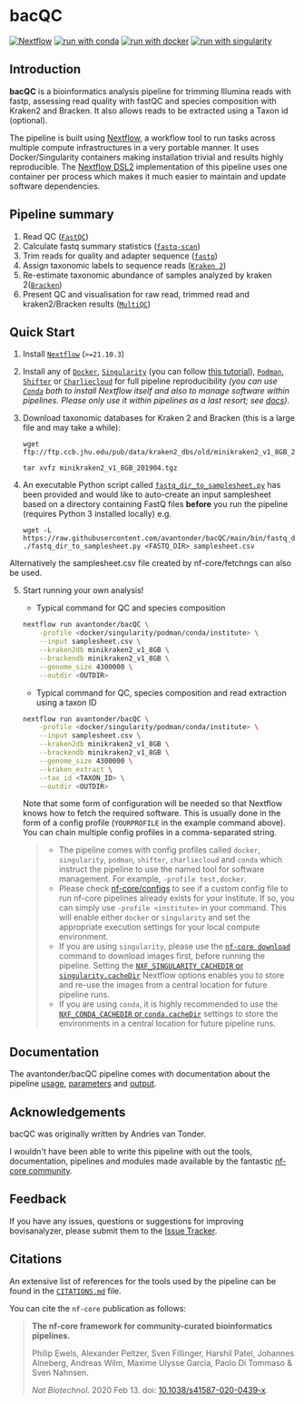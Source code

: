 # bacQC

[![Nextflow](https://img.shields.io/badge/nextflow%20DSL2-%E2%89%A521.10.3-23aa62.svg?labelColor=000000)](https://www.nextflow.io/)
[![run with conda](http://img.shields.io/badge/run%20with-conda-3EB049?labelColor=000000&logo=anaconda)](https://docs.conda.io/en/latest/)
[![run with docker](https://img.shields.io/badge/run%20with-docker-0db7ed?labelColor=000000&logo=docker)](https://www.docker.com/)
[![run with singularity](https://img.shields.io/badge/run%20with-singularity-1d355c.svg?labelColor=000000)](https://sylabs.io/docs/)

## Introduction

**bacQC** is a bioinformatics analysis pipeline for trimming Illumina reads with fastp, assessing read quality with fastQC and species composition with Kraken2 and Bracken.  It also allows reads to be extracted using a Taxon id (optional).

The pipeline is built using [Nextflow](https://www.nextflow.io), a workflow tool to run tasks across multiple compute infrastructures in a very portable manner. It uses Docker/Singularity containers making installation trivial and results highly reproducible. The [Nextflow DSL2](https://www.nextflow.io/docs/latest/dsl2.html) implementation of this pipeline uses one container per process which makes it much easier to maintain and update software dependencies.

## Pipeline summary

1. Read QC ([`FastQC`](https://www.bioinformatics.babraham.ac.uk/projects/fastqc/))
2. Calculate fastq summary statistics ([`fastq-scan`](https://github.com/rpetit3/fastq-scan))
3. Trim reads for quality and adapter sequence ([`fastp`](https://github.com/OpenGene/fastp))
4. Assign taxonomic labels to sequence reads ([`Kraken 2`](https://ccb.jhu.edu/software/kraken2/))
5. Re-estimate taxonomic abundance of samples analyzed by kraken 2([`Bracken`](https://ccb.jhu.edu/software/bracken/))
6. Present QC and visualisation for raw read, trimmed read and kraken2/Bracken results ([`MultiQC`](http://multiqc.info/))

## Quick Start

1. Install [`Nextflow`](https://www.nextflow.io/docs/latest/getstarted.html#installation) (`>=21.10.3`)

2. Install any of [`Docker`](https://docs.docker.com/engine/installation/), [`Singularity`](https://www.sylabs.io/guides/3.0/user-guide/) (you can follow [this tutorial](https://singularity-tutorial.github.io/01-installation/)), [`Podman`](https://podman.io/), [`Shifter`](https://nersc.gitlab.io/development/shifter/how-to-use/) or [`Charliecloud`](https://hpc.github.io/charliecloud/) for full pipeline reproducibility _(you can use [`Conda`](https://conda.io/miniconda.html) both to install Nextflow itself and also to manage software within pipelines. Please only use it within pipelines as a last resort; see [docs](https://nf-co.re/usage/configuration#basic-configuration-profiles))_.

3. Download taxonomic databases for Kraken 2 and Bracken (this is a large file and may take a while):

   ```console
   wget ftp://ftp.ccb.jhu.edu/pub/data/kraken2_dbs/old/minikraken2_v1_8GB_201904.tgz

   tar xvfz minikraken2_v1_8GB_201904.tgz
   ```
4. An executable Python script called [`fastq_dir_to_samplesheet.py`](https://github.com/avantonder/bacQC/blob/main/bin/fastq_dir_to_samplesheet.py) has been provided and would like to auto-create an input samplesheet based on a directory containing FastQ files **before** you run the pipeline (requires Python 3 installed locally) e.g.

     ```console
     wget -L https://raw.githubusercontent.com/avantonder/bacQC/main/bin/fastq_dir_to_samplesheet.py
     ./fastq_dir_to_samplesheet.py <FASTQ_DIR> samplesheet.csv
     ```
Alternatively the samplesheet.csv file created by nf-core/fetchngs can also be used.

5. Start running your own analysis!

    - Typical command for QC and species composition

    ```bash
    nextflow run avantonder/bacQC \
        -profile <docker/singularity/podman/conda/institute> \
        --input samplesheet.csv \
        --kraken2db minikraken2_v1_8GB \
        --brackendb minikraken2_v1_8GB \
        --genome_size 4300000 \
        --outdir <OUTDIR>
    ```

    - Typical command for QC, species composition and read extraction using a taxon ID

    ```bash
    nextflow run avantonder/bacQC \
        -profile <docker/singularity/podman/conda/institute> \
        --input samplesheet.csv \
        --kraken2db minikraken2_v1_8GB \
        --brackendb minikraken2_v1_8GB \
        --genome_size 4300000 \
        --kraken_extract \
        --tax_id <TAXON_ID> \
        --outdir <OUTDIR>
    ```

    Note that some form of configuration will be needed so that Nextflow knows how to fetch the required software. This is usually done in the form of a config profile (`YOURPROFILE` in the example command above). You can chain multiple config profiles in a comma-separated string.

   > - The pipeline comes with config profiles called `docker`, `singularity`, `podman`, `shifter`, `charliecloud` and `conda` which instruct the pipeline to use the named tool for software management. For example, `-profile test,docker`.
   > - Please check [nf-core/configs](https://github.com/nf-core/configs#documentation) to see if a custom config file to run nf-core pipelines already exists for your Institute. If so, you can simply use `-profile <institute>` in your command. This will enable either `docker` or `singularity` and set the appropriate execution settings for your local compute environment.
   > - If you are using `singularity`, please use the [`nf-core download`](https://nf-co.re/tools/#downloading-pipelines-for-offline-use) command to download images first, before running the pipeline. Setting the [`NXF_SINGULARITY_CACHEDIR` or `singularity.cacheDir`](https://www.nextflow.io/docs/latest/singularity.html?#singularity-docker-hub) Nextflow options enables you to store and re-use the images from a central location for future pipeline runs.
   > - If you are using `conda`, it is highly recommended to use the [`NXF_CONDA_CACHEDIR` or `conda.cacheDir`](https://www.nextflow.io/docs/latest/conda.html) settings to store the environments in a central location for future pipeline runs.

## Documentation

The avantonder/bacQC pipeline comes with documentation about the pipeline [usage](https://github.com/avantonder/bovisanalyzer/blob/main/docs/usage.md), [parameters](https://github.com/avantonder/bovisanalyzer/blob/main/docs/parameters.md) and [output](https://github.com/avantonder/bovisanalyzer/blob/main/docs/output.md).

## Acknowledgements

bacQC was originally written by Andries van Tonder.

I wouldn't have been able to write this pipeline with out the tools, documentation, pipelines and modules made available by the fantastic [nf-core community](https://nf-co.re/).

## Feedback

If you have any issues, questions or suggestions for improving bovisanalyzer, please submit them to the [Issue Tracker](https://github.com/avantonder/bacQC/issues).

## Citations

An extensive list of references for the tools used by the pipeline can be found in the [`CITATIONS.md`](CITATIONS.md) file.

You can cite the `nf-core` publication as follows:

> **The nf-core framework for community-curated bioinformatics pipelines.**
>
> Philip Ewels, Alexander Peltzer, Sven Fillinger, Harshil Patel, Johannes Alneberg, Andreas Wilm, Maxime Ulysse Garcia, Paolo Di Tommaso & Sven Nahnsen.
>
> _Nat Biotechnol._ 2020 Feb 13. doi: [10.1038/s41587-020-0439-x](https://dx.doi.org/10.1038/s41587-020-0439-x).
